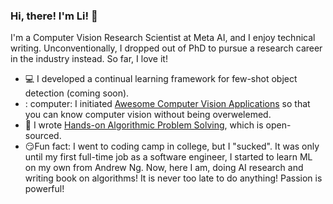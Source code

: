 ### Hi, there! I'm Li! :wave:
I'm a Computer Vision Research Scientist at Meta AI, and I enjoy technical writing. Unconventionally, I dropped out of PhD to pursue a research career in the industry instead. So far, I love it!
* :computer: I developed a continual learning framework for few-shot object detection (coming soon).
* : computer:   I initiated [Awesome Computer Vision Applications](https://github.com/liyin2015/cv-ai-applications) so that you can know computer vision without being overwelemed. 
* :memo: I wrote [Hands-on Algorithmic Problem Solving](https://github.com/liyin2015/Hands-on-Algorithmic-Problem-Solving), which is open-sourced.
* :smirk:Fun fact: I went to coding camp in college, but I "sucked". It was only until my first full-time job as a software engineer, I started to learn ML on my own from Andrew Ng. Now, here I am, doing AI research and writing book on algorithms! It is never too late to do anything! Passion is powerful!
<!---https://www.webfx.com/tools/emoji-cheat-sheet/*/--->


